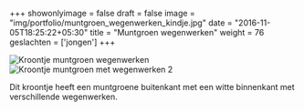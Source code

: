 +++
showonlyimage = false
draft = false
image = "img/portfolio/muntgroen_wegenwerken_kindje.jpg"
date = "2016-11-05T18:25:22+05:30"
title = "Muntgroen wegenwerken"
weight = 76
geslachten = ['jongen']
+++

<!--more-->
![Kroontje muntgroen wegenwerken][1]
![Kroontje muntgroen met wegenwerken 2][2]


Dit kroontje heeft een muntgroene buitenkant met een witte binnenkant met verschillende wegenwerken.

[1]: /img/portfolio/muntgroen_wegenwerken_kindje.jpg
[2]: /img/portfolio/alternatieven/muntgroen_wegenwerken.jpg
